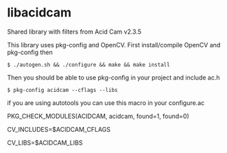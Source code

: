 # libacidcam

Shared library with filters from Acid Cam v2.3.5

This library uses pkg-config and OpenCV. First install/compile OpenCV and pkg-config then

	$ ./autogen.sh && ./configure && make && make install

Then you should be able to use pkg-config in your project and include ac.h

	$ pkg-config acidcam --cflags --libs

if you are using autotools you can use this macro in your configure.ac

PKG_CHECK_MODULES(ACIDCAM, acidcam, found=1, found=0)

CV_INCLUDES=$ACIDCAM_CFLAGS

CV_LIBS=$ACIDCAM_LIBS


